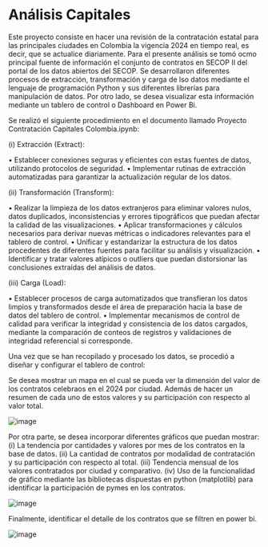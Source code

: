 # Análisis Capitales

Este proyecto consiste en hacer una revisión de la contratación estatal para las principales ciudades en Colombia la vigencia 2024 en tiempo real, es decir, que se actualice diariamente. Para el presente análisis se tomó ocmo principal fuente de información el conjunto de contratos en SECOP II del portal de los datos abiertos del SECOP. Se desarrollaron diferentes procesos de extracción, transformación y carga de lso datos mediante el lenguaje de programación Python y sus diferentes librerías para manipulación de datos. Por otro lado, se desea visualizar esta información mediante un tablero de control o Dashboard en Power Bi.

Se realizó el siguiente procedimiento en el documento llamado Proyecto Contratación Capitales Colombia.ipynb:

(i) Extracción (Extract): 

• Establecer conexiones seguras y eficientes con estas fuentes de datos, utilizando protocolos de seguridad. 
• Implementar rutinas de extracción automatizadas para garantizar la actualización regular de los datos.

(ii) Transformación (Transform):

• Realizar la limpieza de los datos extranjeros para eliminar valores nulos, datos duplicados, inconsistencias y errores tipográficos que puedan afectar la calidad de las visualizaciones. 
• Aplicar transformaciones y cálculos necesarios para derivar nuevas métricas o indicadores relevantes para el tablero de control. 
• Unificar y estandarizar la estructura de los datos procedentes de diferentes fuentes para facilitar su análisis y visualización. 
• Identificar y tratar valores atípicos o outliers que puedan distorsionar las conclusiones extraídas del análisis de datos.

(iii) Carga (Load):

• Establecer procesos de carga automatizados que transfieran los datos limpios y transformados desde el área de preparación hacia la base de datos del tablero de control. 
• Implementar mecanismos de control de calidad para verificar la integridad y consistencia de los datos cargados, mediante la comparación de conteos de registros y validaciones de integridad referencial si corresponde.

Una vez que se han recopilado y procesado los datos, se procedió a diseñar y configurar el tablero de control:

Se desea mostrar un mapa en el cual se pueda ver la dimensión del valor de los contratos celebraos en el 2024 por ciudad. Además de hacer un resumen de cada uno de estos valores y su participación con respecto al valor total.

![image](https://github.com/druizf85/An-lisis-Capitales/assets/121362745/ecf8d3c0-fbd8-4fd2-9d64-359480185667)

Por otra parte, se desea incorporar diferentes gráficos que puedan mostrar:
(i) La tendencia por cantidades y valores por mes de los contratos en la base de datos.
(ii) La cantidad de contratos por modalidad de contratación y su participación con respecto al total.
(iii) Tendencia mensual de los valores contratados por ciudad y comparativo.
(iv) Uso de la funcionalidad de gráfico mediante las bibliotecas dispuestas en python (matplotlib) para identificar la participación de pymes en los contratos.

![image](https://github.com/druizf85/An-lisis-Capitales/assets/121362745/c99c9fd1-37b9-4e16-a410-54f47c0433e5)

Finalmente, identificar el detalle de los contratos que se filtren en power bi.

![image](https://github.com/druizf85/An-lisis-Capitales/assets/121362745/2c00e36f-a2f3-427c-ae2c-553da8f0ca4b)

